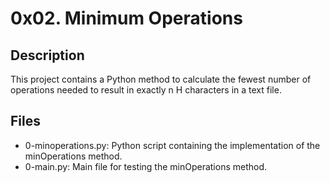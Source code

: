 # 0x02. Minimum Operations

## Description
This project contains a Python method to calculate the fewest number of operations needed to result in exactly n H characters in a text file.

## Files
- 0-minoperations.py: Python script containing the implementation of the minOperations method.
- 0-main.py: Main file for testing the minOperations method.
